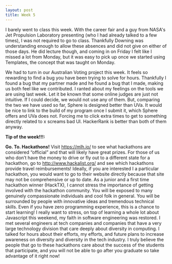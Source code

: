 ```yaml
---
layout: post
title: Week 5
---
```


I barely went to class this week. With the career fair and a guy from NASA's Jet Propulsion Laboratory presenting (who I had already talked to a few times), I was not required to go to class. Thankfully Downing was understanding enough to allow these absences and did not give on either of those days. He did lecture though, and coming in on Friday I felt like I missed a lot from Monday, but it was easy to pick up once we started using Templates, the concept that was taught on Monday. 

We had to turn in our Australian Voting project this week. It feels so rewarding to find a bug you have been trying to solve for hours. Thankfully I found a bug that my partner made and he found a bug that I made, making us both feel like we contributed. I ranted about my feelings on the tools we are using last week. Let it be known that some online judges are just not intuitive. If I could decide, we would not use any of them. But, comparing the two we have used so far, Sphere is designed better than UVa. It would be nice to link to the build of my program once I submit it, which Sphere offers and UVa does not. Forcing me to click extra times to get to something directly related to x screams bad UI. HackerRank is better than both of them anyway.

**Tip of the week!!!:**

**Go. To. Hackathons!** Visit https://mlh.io/ to see what hackathons are considered “official” and that will likely have great prizes. For those of us who don’t have the money to drive or fly out to a different state for a hackathon, go to http://www.hackalist.org/ and see which hackathons provide travel reimbursements! Ideally, if you are interested I a particular hackathon, you would want to go to their website directly because that site may not be comprehensive or up to date. As a junior and a first time hackathon winner (HackTX), I cannot stress the importance of getting involved with the hackathon community. You will be exposed to many genuinely compassionate individuals and cool folk in general. You will be surrounded by people with innovative ideas and tremendous technical skills. Even if you have zero programming experience, this is a chance to start learning! I really want to stress, on top of learning a whole lot about Javascript this weekend, my faith in software engineering was restored. I met several engineers at tech companies and companies that have a very large technology division that care deeply about diversity in computing. I talked for hours about their efforts, my efforts, and future plans to increase awareness on diversity and diversity in the tech industry. I truly believe the people that go to these hackathons care about the success of the students that participate, and you will not be able to go after you graduate so take advantage of it right now!
